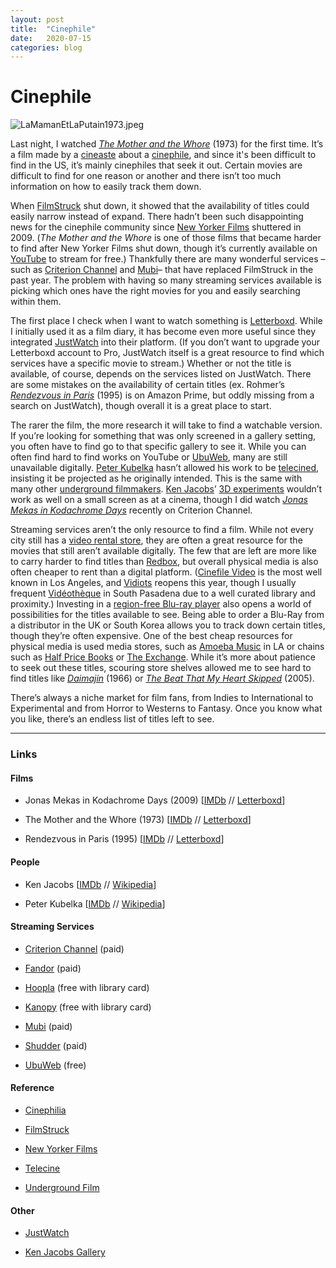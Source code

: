 ```yaml
---
layout: post
title:  "Cinephile"
date:   2020-07-15
categories: blog
---
```

# Cinephile

![LaMamanEtLaPutain1973.jpeg](https://images.squarespace-cdn.com/content/v1/5e13b779a521ce05b02b31c9/1580166301987-47R53OH9ABUX8QZS9Q4J/LaMamanEtLaPutain1973.jpeg)

Last night, I watched [_The Mother and the Whore_](https://letterboxd.com/film/the-mother-and-the-whore/) (1973) for the first time. It’s a film made by a [cineaste](https://en.wikipedia.org/wiki/Cinephilia) about a [cinephile](https://en.wikipedia.org/wiki/Cinephilia), and since it's been difficult to find in the US, it’s mainly cinephiles that seek it out. Certain movies are difficult to find for one reason or another and there isn’t too much information on how to easily track them down.

When [FilmStruck](https://en.wikipedia.org/wiki/FilmStruck) shut down, it showed that the availability of titles could easily narrow instead of expand. There hadn’t been such disappointing news for the cinephile community since [New Yorker Films](https://en.wikipedia.org/wiki/New_Yorker_Films) shuttered in 2009. (_The Mother and the Whore_ is one of those films that became harder to find after New Yorker Films shut down, though it’s currently available on [YouTube](https://youtu.be/gFHn4xPeW14) to stream for free.) Thankfully there are many wonderful services –such as [Criterion Channel](https://www.criterionchannel.com) and [Mubi](https://mubi.com)– that have replaced FilmStruck in the past year. The problem with having so many streaming services available is picking which ones have the right movies for you and easily searching within them.

The first place I check when I want to watch something is [Letterboxd](https://letterboxd.com). While I initially used it as a film diary, it has become even more useful since they integrated [JustWatch](https://www.justwatch.com) into their platform. (If you don’t want to upgrade your Letterboxd account to Pro, JustWatch itself is a great resource to find which services have a specific movie to stream.) Whether or not the title is available, of course, depends on the services listed on JustWatch. There are some mistakes on the availability of certain titles (ex. Rohmer’s _[Rendezvous in Paris](https://letterboxd.com/film/rendezvous-in-paris-1995/)_ (1995) is on Amazon Prime, but oddly missing from a search on JustWatch), though overall it is a great place to start.

The rarer the film, the more research it will take to find a watchable version. If you’re looking for something that was only screened in a gallery setting, you often have to find go to that specific gallery to see it. While you can often find hard to find works on YouTube or [UbuWeb](http://www.ubu.com), many are still unavailable digitally. [Peter Kubelka](https://en.wikipedia.org/wiki/Peter_Kubelka) hasn’t allowed his work to be [telecined](https://en.wikipedia.org/wiki/Telecine), insisting it be projected as he originally intended. This is the same with many other [underground filmmakers](https://en.wikipedia.org/wiki/Underground_film). [Ken Jacobs](https://en.wikipedia.org/wiki/Ken_Jacobs)’ [3D experiments](https://www.kenjacobsgallery.com) wouldn’t work as well on a small screen as at a cinema, though I did watch _[Jonas Mekas in Kodachrome Days](https://letterboxd.com/film/jonas-mekas-in-kodachrome-days/)_ recently on Criterion Channel.

Streaming services aren’t the only resource to find a film. While not every city still has a [video rental store](https://letterboxd.com/film/jonas-mekas-in-kodachrome-days/), they are often a great resource for the movies that still aren’t available digitally. The few that are left are more like to carry harder to find titles than [Redbox](https://www.redbox.com), but overall physical media is also often cheaper to rent than a digital platform. ([Cinefile Video](https://www.cinefilevideo.com) is the most well known in Los Angeles, and [Vidiots](https://www.cinefilevideo.com) reopens this year, though I usually frequent [Vidéothèque](http://vidtheque.com) in South Pasadena due to a well curated library and proximity.) Investing in a [region-free Blu-ray player](https://www.amazon.com/gp/product/B01M8HMK79/ref=ppx_yo_dt_b_asin_title_o01_s00?ie=UTF8&psc=1) also opens a world of possibilities for the titles available to see. Being able to order a Blu-Ray from a distributor in the UK or South Korea allows you to track down certain titles, though they’re often expensive. One of the best cheap resources for physical media is used media stores, such as [Amoeba Music](https://www.amoeba.com) in LA or chains such as [Half Price Books](https://hpb.com/) or [The Exchange](https://www.theexchange.com). While it’s more about patience to seek out these titles, scouring store shelves allowed me to see hard to find titles like [_Daimajin_](https://letterboxd.com/film/daimajin/) (1966) or [_The Beat That My Heart Skipped_](https://letterboxd.com/film/the-beat-that-my-heart-skipped/) (2005).

There’s always a niche market for film fans, from Indies to International to Experimental and from Horror to Westerns to Fantasy. Once you know what you like, there’s an endless list of titles left to see.

---

### Links

#### Films

- Jonas Mekas in Kodachrome Days (2009) [[IMDb](https://www.imdb.com/title/tt3618140/reference) // [Letterboxd](https://letterboxd.com/film/jonas-mekas-in-kodachrome-days/)]
    
- The Mother and the Whore (1973) [[IMDb](https://www.imdb.com/title/tt0070359/reference) // [Letterboxd](https://letterboxd.com/film/the-mother-and-the-whore/)]
    
- Rendezvous in Paris (1995) [[IMDb](https://www.imdb.com/title/tt0114266/reference) // [Letterboxd](https://letterboxd.com/film/rendezvous-in-paris-1995/)]
    

#### People

- Ken Jacobs [[IMDb](https://www.imdb.com/name/nm0414499/) // [Wikipedia](https://en.wikipedia.org/wiki/Ken_Jacobs)]
    
- Peter Kubelka [[IMDb](https://www.imdb.com/name/nm0473421/) // [Wikipedia](https://en.wikipedia.org/wiki/Peter_Kubelka)]
    

#### Streaming Services

- [Criterion Channel](https://www.criterionchannel.com) (paid)
    
- [Fandor](https://www.fandor.com) (paid)
    
- [Hoopla](https://www.hoopladigital.com/) (free with library card)
    
- [Kanopy](https://kanopy.com) (free with library card)
    
- [Mubi](https://mubi.com) (paid)
    
- [Shudder](https://www.shudder.com/) (paid)
    
- [UbuWeb](http://www.ubu.com) (free)
    

#### Reference

- [Cinephilia](https://en.wikipedia.org/wiki/Cinephilia)
    
- [FilmStruck](https://en.wikipedia.org/wiki/FilmStruck)
    
- [New Yorker Films](https://en.wikipedia.org/wiki/New_Yorker_Films)
    
- [Telecine](https://en.wikipedia.org/wiki/Telecine)
    
- [Underground Film](https://en.wikipedia.org/wiki/Underground_film)
    

#### Other

- [JustWatch](https://www.justwatch.com/)
    
- [Ken Jacobs Gallery](https://www.kenjacobsgallery.com/)
